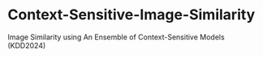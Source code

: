 # Context-Sensitive-Image-Similarity
Image Similarity using An Ensemble of Context-Sensitive Models (KDD2024)
